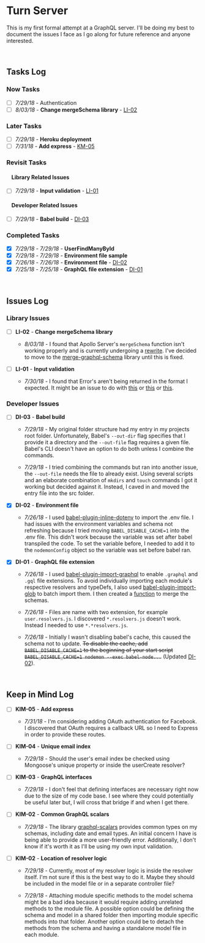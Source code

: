 # Turn Server

This is my first formal attempt at a GraphQL server. I'll be doing my best to document the issues I face as I go along for future reference and anyone interested.

<br>

## Tasks Log

### Now Tasks

- [ ] _7/29/18_ - Authentication
- [ ] _8/03/18_ - **Change mergeSchema library** - [LI-02](#li-02)

### Later Tasks

- [ ] _7/29/18_ - **Heroku deployment**
- [ ] _7/31/18_ - **Add express** - [KM-05](#km-05)

### Revisit Tasks

#### &nbsp; &nbsp; Library Related Issues

- [ ] _7/29/18_ - **Input validation** - [LI-01](#li-01)

#### &nbsp; &nbsp; Developer Related Issues

- [ ] _7/29/18_ - **Babel build** - [DI-03](#di-03)

### Completed Tasks

- [x] _7/29/18_ - _7/29/18_ - **UserFindManyById**
- [x] _7/29/18_ - _7/29/18_ - **Environment file sample**
- [x] _7/26/18_ - _7/26/18_ - **Environment file** - [DI-02](#di-02)
- [x] _7/25/18_ - _7/25/18_ - **GraphQL file extension** - [DI-01](#di-01)

<br>

## Issues Log

### Library Issues

- [ ] **LI-02** <a id="li-02"></a> - **Change mergeSchema library**

  - _8/03/18_ - I found that Apollo Server's `mergeSchema` function isn't working properly and is currently undergoing a [rewrite](8). I've decided to move to the [merge-graphql-schema](9) library until this is fixed.

- [ ] **LI-01** <a id="li-01"></a> - **Input validation**

  - _7/30/18_ - I found that Error's aren't being returned in the format I expected. It might be an issue to do with [this](5) or [this](6) or [this](7).

### Developer Issues

- [ ] **DI-03** <a id="di-03"></a> - **Babel build**

  - _7/29/18_ - My original folder structure had my entry in my projects root folder. Unfortunately, Babel's `--out-dir` flag specifies that I provide it a directory and the `--out-file` flag requires a given file. Babel's CLI doesn't have an option to do both unless I combine the commands.

  - _7/29/18_ - I tried combining the commands but ran into another issue, the `--out-file` needs the file to already exist. Using several scripts and an elaborate combination of `mkdirs` and `touch` commands I got it working but decided against it. Instead, I caved in and moved the entry file into the src folder.

- [x] **DI-02** <a id="di-02"></a> - **Environment file**

  - _7/26/18_ - I used [babel-plugin-inline-dotenv](3) to import the .env file. I had issues with the environment variables and schema not refreshing because I tried moving `BABEL_DISABLE_CACHE=1` into the .env file. This didn't work because the variable was set after babel transpiled the code. To set the variable before, I needed to add it to the `nodemonConfig` object so the variable was set before babel ran.

- [x] **DI-01** <a id="di-01"></a> - **GraphQL file extension**

  - _7/26/18_ - I used [babel-plugin-import-graphql](1) to enable `.graphql` and `.gql` file extensions. To avoid individually importing each module's respective resolvers and typeDefs, I also used [babel-plugin-import-glob](2) to batch import them. I then created a [function](./src/services/utility.service.js) to merge the schemas.

  - _7/26/18_ - Files are name with two extension, for example `user.resolvers.js`. I discovered `*.resolvers.js` doesn't work. Instead I needed to use `*.*resolvers.js`.

  - _7/26/18_ - Initially I wasn't disabling babel's cache, this caused the schema not to update. ~~To disable the cache, add `BABEL_DISABLE_CACHE=1` to the beginning of your start script `BABEL_DISABLE_CACHE=1 nodemon --exec babel-node...`~~ (Updated [DI-02](#di-02)).

<br>

## Keep in Mind Log

- [ ] **KIM-05** <a id="km-05"></a> - **Add express**

  - _7/31/18_ - I'm considering adding OAuth authentication for Facebook. I discovered that OAuth requires a callback URL so I need to Express in order to provide these routes.

- [ ] **KIM-04** <a id="km-04"></a> - **Unique email index**

  - _7/29/18_ - Should the user's email index be checked using Mongoose's unique property or inside the userCreate resolver?

- [ ] **KIM-03** <a id="km-03"></a> - **GraphQL interfaces**

  - _7/29/18_ - I don't feel that defining interfaces are necessary right now due to the size of my code base. I see where they could potentially be useful later but, I will cross that bridge if and when I get there.

- [ ] **KIM-02** <a id="km-02"></a> - **Common GraphQL scalars**

  - _7/29/18_ - The library [graphql-scalars](4) provides common types on my schemas, including date and email types. An initial concern I have is being able to provide a more user-friendly error. Additionally, I don't know if it's worth it as I'll be using my own input validation.

- [ ] **KIM-02** <a id="km-01"></a> - **Location of resolver logic**

  - _7/29/18_ - Currently, most of my resolver logic is inside the resolver itself. I'm not sure if this is the best way to do it. Maybe they should be included in the model file or in a separate controller file?

  - _7/29/18_ - Attaching module specific methods to the model schema might be a bad idea because it would require adding unrelated methods to the module file. A possible option could be defining the schema and model in a shared folder then importing module specific methods into that folder. Another option could be to detach the methods from the schema and having a standalone model file in each module.

<br>

[1]: https://github.com/detrohutt/babel-plugin-import-graphql
[2]: https://github.com/novemberborn/babel-plugin-import-glob
[3]: https://github.com/brysgo/babel-plugin-inline-dotenv
[4]: https://github.com/okgrow/graphql-scalars
[5]: https://github.com/apollographql/graphql-tools/issues/480
[6]: https://github.com/thebigredgeek/apollo-errors/issues/28
[7]: https://github.com/apollographql/graphql-tools/issues/906
[8]: https://github.com/apollographql/graphql-tools/issues/887
[9]: https://github.com/okgrow/merge-graphql-schemas
